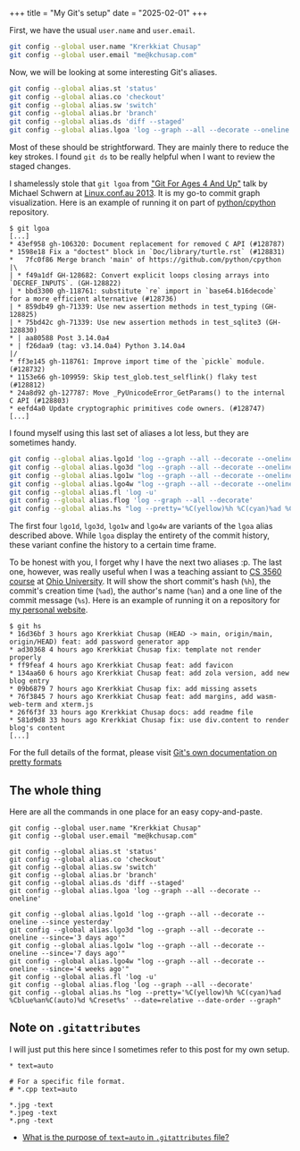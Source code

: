 +++
title = "My Git's setup"
date = "2025-02-01"
+++

First, we have the usual `user.name` and `user.email`.

```bash
git config --global user.name "Krerkkiat Chusap"
git config --global user.email "me@kchusap.com"
```

Now, we will be looking at some interesting Git's aliases.

```bash
git config --global alias.st 'status'
git config --global alias.co 'checkout'
git config --global alias.sw 'switch'
git config --global alias.br 'branch'
git config --global alias.ds 'diff --staged'
git config --global alias.lgoa 'log --graph --all --decorate --oneline'
```

Most of these should be strightforward. They are mainly there to reduce the key strokes.
I found `git ds` to be really helpful when I want to review the staged changes.

I shamelessly stole that `git lgoa` from
["Git For Ages 4 And Up"](https://www.youtube.com/watch?v=3m7BgIvC-uQ) talk by Michael Schwern
at [Linux.conf.au 2013](https://www.youtube.com/@linuxconfau2013). It is my go-to commit graph
visualization. Here is an example of running it on part of [python/cpython](https://github.com/python/cpython) repository.

```console
$ git lgoa
[...]
* 43ef958 gh-106320: Document replacement for removed C API (#128787)
* 1598e18 Fix a "doctest" block in `Doc/library/turtle.rst` (#128831)
*   7fc0f86 Merge branch 'main' of https://github.com/python/cpython
|\
| * f49a1df GH-128682: Convert explicit loops closing arrays into `DECREF_INPUTS`. (GH-128822)
| * bbd3300 gh-118761: substitute `re` import in `base64.b16decode` for a more efficient alternative (#128736)
| * 859db49 gh-71339: Use new assertion methods in test_typing (GH-128825)
| * 75bd42c gh-71339: Use new assertion methods in test_sqlite3 (GH-128830)
* | aa80588 Post 3.14.0a4
* | f26daa9 (tag: v3.14.0a4) Python 3.14.0a4
|/
* ff3e145 gh-118761: Improve import time of the `pickle` module. (#128732)
* 1153e66 gh-109959: Skip test_glob.test_selflink() flaky test (#128812)
* 24a8d92 gh-127787: Move _PyUnicodeError_GetParams() to the internal C API (#128803)
* eefd4a0 Update cryptographic primitives code owners. (#128747)
[...]
```

I found myself using this last set of aliases a lot less, but they are sometimes handy.

```bash
git config --global alias.lgo1d 'log --graph --all --decorate --oneline --since yesterday'
git config --global alias.lgo3d "log --graph --all --decorate --oneline --since='3 days ago'"
git config --global alias.lgo1w "log --graph --all --decorate --oneline --since='7 days ago'"
git config --global alias.lgo4w "log --graph --all --decorate --oneline --since='4 weeks ago'"
git config --global alias.fl 'log -u'
git config --global alias.flog 'log --graph --all --decorate'
git config --global alias.hs "log --pretty='%C(yellow)%h %C(cyan)%ad %Cblue%an%C(auto)%d %Creset%s' --date=relative --date-order --graph"
```

The first four `lgo1d`, `lgo3d`, `lgo1w` and `lgo4w` are variants of the `lgoa` alias described above.
While `lgoa` display the entirety of the commit history, these variant confine the history to
a certain time frame.

To be honest with you, I forget why I have the next two aliases :p. The last one, however,
was really useful when I was a teaching assiant to [CS 3560 course](https://github.com/OU-CS3560/)
at [Ohio University](https://www.ohio.edu/). It will show the short commit's hash (`%h`), the commit's creation time (`%ad`), the author's name (`%an`) and a one line of the commit message (`%s`). Here is an example
of running it on a repository for [my personal website](https://kchusap.com).

```console
$ git hs
* 16d36bf 3 hours ago Krerkkiat Chusap (HEAD -> main, origin/main, origin/HEAD) feat: add password generator app
* ad30368 4 hours ago Krerkkiat Chusap fix: template not render properly
* ff9feaf 4 hours ago Krerkkiat Chusap feat: add favicon
* 134aa60 6 hours ago Krerkkiat Chusap feat: add zola version, add new blog entry
* 09b6879 7 hours ago Krerkkiat Chusap fix: add missing assets
* 76f3845 7 hours ago Krerkkiat Chusap feat: add margins, add wasm-web-term and xterm.js
* 26f6f3f 33 hours ago Krerkkiat Chusap docs: add readme file
* 581d9d8 33 hours ago Krerkkiat Chusap fix: use div.content to render blog's content
[...]
```

For the full details of the format, please visit [Git's own documentation on pretty formats](https://git-scm.com/docs/pretty-formats)

## The whole thing

Here are all the commands in one place for an easy copy-and-paste.

```shell
git config --global user.name "Krerkkiat Chusap"
git config --global user.email "me@kchusap.com"

git config --global alias.st 'status'
git config --global alias.co 'checkout'
git config --global alias.sw 'switch'
git config --global alias.br 'branch'
git config --global alias.ds 'diff --staged'
git config --global alias.lgoa 'log --graph --all --decorate --oneline'

git config --global alias.lgo1d 'log --graph --all --decorate --oneline --since yesterday'
git config --global alias.lgo3d "log --graph --all --decorate --oneline --since='3 days ago'"
git config --global alias.lgo1w "log --graph --all --decorate --oneline --since='7 days ago'"
git config --global alias.lgo4w "log --graph --all --decorate --oneline --since='4 weeks ago'"
git config --global alias.fl 'log -u'
git config --global alias.flog 'log --graph --all --decorate'
git config --global alias.hs "log --pretty='%C(yellow)%h %C(cyan)%ad %Cblue%an%C(auto)%d %Creset%s' --date=relative --date-order --graph"
```

## Note on `.gitattributes`

I will just put this here since I sometimes refer to this post for my own setup.

```plain
* text=auto

# For a specific file format.
# *.cpp text=auto

*.jpg -text
*.jpeg -text
*.png -text
```

- [What is the purpose of `text=auto` in `.gitattributes` file?](https://stackoverflow.com/a/38017715/10163723)
